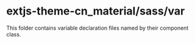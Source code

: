 # extjs-theme-cn_material/sass/var

This folder contains variable declaration files named by their component class.
